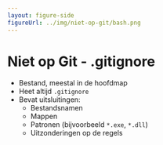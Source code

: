 ```yaml
---
layout: figure-side
figureUrl: ../img/niet-op-git/bash.png
---
```


# Niet op Git - .gitignore

- Bestand, meestal in de hoofdmap
- Heet altijd `.gitignore`
- Bevat uitsluitingen:
  - Bestandsnamen
  - Mappen
  - Patronen (bijvoorbeeld `*.exe`, `*.dll`)
  - Uitzonderingen op de regels
